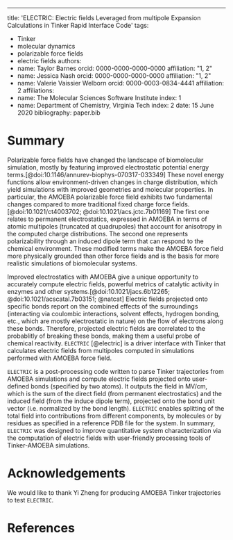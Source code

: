 ---
title: 'ELECTRIC: Electric fields Leveraged from multipole Expansion Calculations in Tinker Rapid Interface Code'
tags:
  - Tinker
  - molecular dynamics
  - polarizable force fields
  - electric fields
authors:
  - name: Taylor Barnes
    orcid: 0000-0000-0000-0000
    affiliation: "1, 2" 
  - name: Jessica Nash
    orcid: 0000-0000-0000-0000
    affiliation: "1, 2" 
  - name: Valerie Vaissier Welborn
    orcid: 0000-0003-0834-4441
    affiliation: 2 
affiliations:
 - name: The Molecular Sciences Software Institute
   index: 1
 - name: Department of Chemistry, Virginia Tech
   index: 2
date: 15 June 2020
bibliography: paper.bib


# Summary

Polarizable force fields have changed the landscape of biomolecular simulation, mostly by featuring improved electrostatic potential energy terms.[@doi:10.1146/annurev-biophys-070317-033349] These novel energy functions allow environment-driven changes in charge distribution, which yield simulations with improved geometries and molecular properties. In particular, the AMOEBA polarizable force field exhibits two fundamental changes compared to more traditional fixed charge force fields.[@doi:10.1021/ct4003702; @doi:10.1021/acs.jctc.7b01169] The first one relates to permanent electrostatics, expressed in AMOEBA in terms of atomic multipoles (truncated at quadrupoles) that account for anisotropy in the computed charge distributions. The second one represents polarizability through an induced dipole term that can respond to the chemical environment. These modified terms make the AMOEBA force field more physically grounded than other force fields and is the basis for more realistic simulations of biomolecular systems.

Improved electrostatics with AMOEBA give a unique opportunity to accurately compute electric fields, powerful metrics of catalytic activity in enzymes and other systems.[@doi:10.1021/jacs.6b12265; @doi:10.1021/acscatal.7b03151; @natcat] Electric fields projected onto specific bonds report on the combined effects of the surroundings (interacting via coulombic interactions, solvent effects, hydrogen bonding, etc., which are mostly electrostatic in nature) on the flow of electrons along these bonds. Therefore, projected electric fields are correlated to the probablitly of breaking these bonds, making them a useful probe of chemical reactivity. `ELECTRIC` [@electric] is a driver interface with Tinker that calculates electric fields from multipoles computed in simulations performed with AMOEBA force field.

`ELECTRIC` is a post-processing code written to parse Tinker trajectories from AMOEBA simulations and compute electric fields projected onto user-defined bonds (specified by two atoms). It outputs the field in MV/cm, which is the sum of the direct field (from permanent electrostatics) and the induced field (from the induce dipole term), projected onto the bond unit vector (i.e. normalized by the bond length). `ELECTRIC` enables splitting of the total field into contributions from different components, by molecules or by residues as specified in a reference PDB file for the system. In summary, `ELECTRIC` was designed to improve quantitative system characterization via the computation of electric fields with user-friendly processing tools of Tinker-AMOEBA simulations.


# Acknowledgements

We would like to thank Yi Zheng for producing AMOEBA Tinker trajectories to test `ELECTRIC`.

# References
